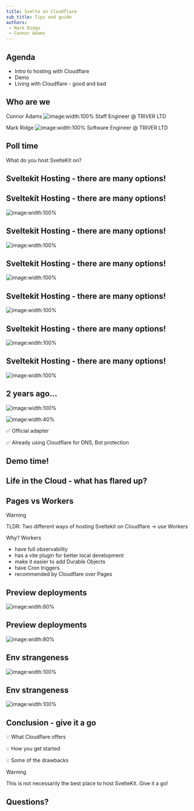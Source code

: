 ```yaml
---
title: Svelte on Cloudflare
sub_title: Tips and guide
authors: 
 - Mark Ridge
 - Connor Adams
---
```

Agenda 
---
<!-- incremental_lists: true -->
<!-- list_item_newlines: 3 -->
- Intro to hosting with Cloudflare
- Demo
- Living with Cloudflare - good and bad
<!-- end_slide -->

Who are we
---

<!-- column_layout: [1, 1] -->
<!-- column: 0 -->
<!-- alignment: center -->
Connor Adams
![image:width:100%](images/connorads.jpg)
Staff Engineer @ TRIVER LTD
<!-- column: 1 -->
Mark Ridge
![image:width:100%](images/mark-profile.jpeg)
Software Engineer @ TRIVER LTD
<!-- end_slide -->
Poll time
---
<!-- jump_to_middle -->
<!-- alignment: center -->
What do you host SvelteKit on?
<!-- end_slide -->
Sveltekit Hosting - there are many options!
---
<!-- end_slide -->
Sveltekit Hosting - there are many options!
---
<!-- alignment: center -->
![image:width:100%](images/mash-1.png)
<!-- end_slide -->
Sveltekit Hosting - there are many options!
---
<!-- alignment: center -->
![image:width:100%](images/mash-2.png)
<!-- end_slide -->
Sveltekit Hosting - there are many options!
---
<!-- alignment: center -->
![image:width:100%](images/mash-3.png)
<!-- end_slide -->
Sveltekit Hosting - there are many options!
---
<!-- alignment: center -->
![image:width:100%](images/mash-4.png)
<!-- end_slide -->
Sveltekit Hosting - there are many options!
---
<!-- alignment: center -->
![image:width:100%](images/cloudflare-logo.png)
<!-- end_slide -->
Sveltekit Hosting - there are many options!
---
<!-- alignment: center -->
![image:width:100%](images/cloudflare-why.png)
<!-- end_slide -->
<!-- jump_to_middle -->
2 years ago...
---
<!-- end_slide -->
![image:width:100%](images/triver-demo.gif)
<!-- end_slide -->
![image:width:40%](images/cloudflare-logo.png)
<!-- alignment: center -->
<!-- column_layout: [1, 1] -->
<!-- column: 0 -->
<!-- pause -->
✅ Official adapter
<!-- pause -->
<!-- column: 1 -->
✅ Already using Cloudflare for DNS, Bot protection
<!-- end_slide -->
<!-- jump_to_middle -->
Demo time!
---
<!-- end_slide -->
<!-- jump_to_middle -->
Life in the Cloud - what has flared up?
---
<!-- end_slide -->
Pages vs Workers
---
> [!warning]
> TLDR: Two different ways of hosting Sveltekit on Cloudflare -> use Workers
<!-- incremental_lists: true -->
<!-- list_item_newlines: 2 -->

Why? Workers
- have full observability
- has a vite plugin for better local development
- make it easier to add Durable Objects
- have Cron triggers
- recommended by Cloudflare over Pages
<!-- end_slide -->
Preview deployments
---
![image:width:80%](images/previews.png)
<!-- end_slide -->
Preview deployments
---
![image:width:80%](images/testing-1,2,3,4.jpg)
<!-- end_slide -->
Env strangeness
---
![image:width:100%](images/active-deployment.png)
<!-- end_slide -->
Env strangeness
---
![image:width:100%](images/env-vars.png)
<!-- end_slide -->
Conclusion - give it a go
---
<!-- pause -->
<!-- incremental_lists: true -->
💡 What Cloudflare offers 
<!-- new_line -->

<!-- pause -->
💡 How you get started 
<!-- new_line -->

<!-- pause -->
💡 Some of the drawbacks

<!-- pause -->
<!-- jump_to_middle -->
<!-- new_lines: 3 -->
> [!warning]
> This is not necessarily the best place to host SvelteKit. 
> Give it a go!
<!-- end_slide -->
<!-- jump_to_middle -->
Questions?
---